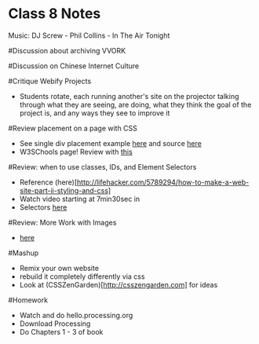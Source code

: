 Class 8 Notes
=============

Music: DJ Screw - Phil Collins - In The Air Tonight

#Discussion about archiving VVORK

#Discussion on Chinese Internet Culture

#Critique Webify Projects

* Students rotate, each running another's site on the projector talking through what they are seeing, are doing, what they think the goal of the project is, and any ways they see to improve it

#Review placement on a page with CSS

* See single div placement example [here](http://www.dezinerfolio.com/wp-content/uploads/vertical_center.html) and source [here](view-source:http://www.dezinerfolio.com/wp-content/uploads/vertical_center.html)
* W3SChools page! Review with [this](http://www.w3schools.com/css/css_positioning.asp)

#Review: when to use classes, IDs, and Element Selectors

* Reference (here)[http://lifehacker.com/5789294/how-to-make-a-web-site-part-ii-styling-and-css]
* Watch video starting at 7min30sec in
* Selectors [here](http://www.w3schools.com/css/css_selectors.asp)

#Review: More Work with Images

* [here](http://www.w3schools.com/css/css_image_gallery.asp)

#Mashup

* Remix your own website
* rebuild it completely differently via css
* Look at (CSSZenGarden)[http://csszengarden.com] for ideas

#Homework

* Watch and do hello.processing.org
* Download Processing
* Do Chapters 1 - 3 of book

